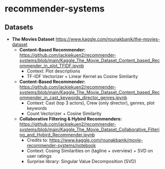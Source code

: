 # recommender-systems

## Datasets
- <strong>The Movies Dataset</strong> https://www.kaggle.com/rounakbanik/the-movies-dataset
  - <strong>Content-Based Recommender: </strong> https://github.com/jackiekuen2/recommender-systems/blob/main/Kaggle_The_Movie_Dataset_Content_based_Recommender_in_plot_TFIDF.ipynb
    - Context: Plot descriptions
    - TF-IDF Vectorizer + Linear Kernel as Cosine Similarity
  - <strong>Content-Based Recommender: </strong>  https://github.com/jackiekuen2/recommender-systems/blob/main/Kaggle_The_Movie_Dataset_Content_based_Recommender_in_cast_keywords_director_genres.ipynb
    - Context: Cast (top 3 actors), Crew (only director), genres, plot keywords
    - Count Vectorizer + Cosine Similarity
  - <strong>Collaborative Filtering & Hybird Recommenders: </strong> https://github.com/jackiekuen2/recommender-systems/blob/main/Kaggle_The_Movie_Dataset_Collaborative_Filtering_and_Hybird_Recommender.ipynb
    - Credits to: https://www.kaggle.com/rounakbanik/movie-recommender-systems/notebook
    - Context: Cosing Similarities on (tagline + overview) + SVD on user ratings
    - Surprise library: Singular Value Decomposition (SVD)
